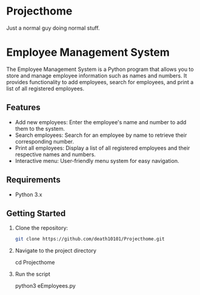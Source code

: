 # Projecthome
Just a normal guy doing normal stuff. 


# Employee Management System

The Employee Management System is a Python program that allows you to store and manage employee information such as names and numbers.
It provides functionality to add employees, search for employees, and print a list of all registered employees.

## Features

- Add new employees: Enter the employee's name and number to add them to the system.
- Search employees: Search for an employee by name to retrieve their corresponding number.
- Print all employees: Display a list of all registered employees and their respective names and numbers.
- Interactive menu: User-friendly menu system for easy navigation.

## Requirements

- Python 3.x

## Getting Started

1. Clone the repository:

   ```bash
   git clone https://github.com/death10101/Projecthome.git

2. Navigate to the project directory

   cd Projecthome

3. Run the script
   
   python3 eEmployees.py

